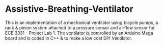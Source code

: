 # Assistive-Breathing-Ventilator

This is an implementation of a mechanical ventilator using bicycle pumps, a rack & pinion system attached to a pressure sensor and airflow sensor for ECE 3331 - Project Lab 1. The ventilator is controlled by an Arduino Mega board and is coded in C++ &amp; to make a low cost DIY Ventilator.
